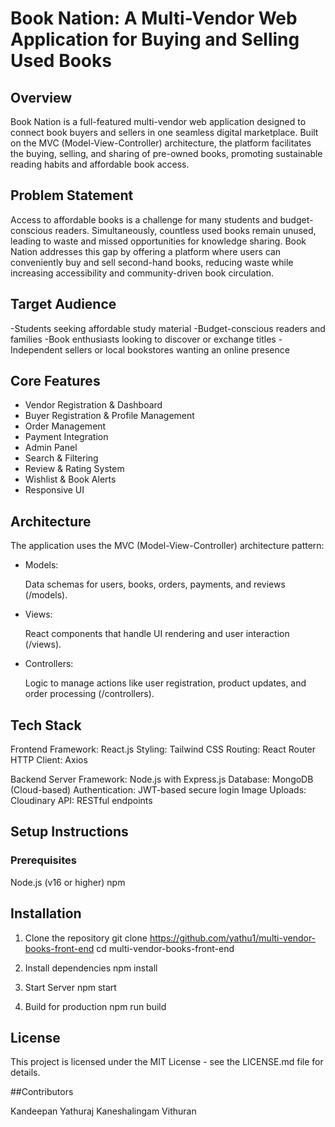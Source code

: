 # Book Nation: A Multi-Vendor Web Application for Buying and Selling Used Books

## Overview

Book Nation is a full-featured multi-vendor web application designed to connect book buyers and sellers in one seamless digital marketplace. Built on the MVC (Model-View-Controller) architecture, the platform facilitates the buying, selling, and sharing of pre-owned books, promoting sustainable reading habits and affordable book access.

## Problem Statement

Access to affordable books is a challenge for many students and budget-conscious readers. Simultaneously, countless used books remain unused, leading to waste and missed opportunities for knowledge sharing. Book Nation addresses this gap by offering a platform where users can conveniently buy and sell second-hand books, reducing waste while increasing accessibility and community-driven book circulation.

## Target Audience

-Students seeking affordable study material
-Budget-conscious readers and families
-Book enthusiasts looking to discover or exchange titles
-Independent sellers or local bookstores wanting an online presence

## Core Features

- Vendor Registration & Dashboard
- Buyer Registration & Profile Management
- Order Management
- Payment Integration
- Admin Panel
- Search & Filtering
- Review & Rating System
- Wishlist & Book Alerts
- Responsive UI

## Architecture
The application uses the MVC (Model-View-Controller) architecture pattern:

- Models:

    Data schemas for users, books, orders, payments, and reviews (/models).

- Views:

    React components that handle UI rendering and user interaction (/views).

- Controllers:

    Logic to manage actions like user registration, product updates, and order processing (/controllers).

## Tech Stack

Frontend
Framework: React.js
Styling: Tailwind CSS
Routing: React Router
HTTP Client: Axios

Backend
Server Framework: Node.js with Express.js
Database: MongoDB (Cloud-based)
Authentication: JWT-based secure login
Image Uploads: Cloudinary
API: RESTful endpoints

## Setup Instructions

### Prerequisites
Node.js (v16 or higher)
npm 

## Installation

1. Clone the repository
git clone https://github.com/yathu1/multi-vendor-books-front-end
cd multi-vendor-books-front-end

2. Install dependencies
npm install

3. Start  Server
npm start

4. Build for production
npm run build 

## License

This project is licensed under the MIT License - see the LICENSE.md file for details.

##Contributors

Kandeepan Yathuraj
Kaneshalingam Vithuran
